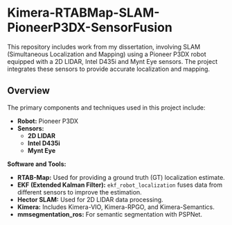 # Kimera-RTABMap-SLAM-PioneerP3DX-SensorFusion
This repository includes work from my dissertation, involving SLAM (Simultaneous Localization and Mapping) using a Pioneer P3DX robot equipped with a 2D LIDAR, Intel D435i and Mynt Eye sensors. The project integrates these sensors to provide accurate localization and mapping.

## Overview
The primary components and techniques used in this project include:
- **Robot:** Pioneer P3DX
- **Sensors:**
  - **2D LIDAR**
  - **Intel D435i**
  - **Mynt Eye**
 

**Software and Tools:**
  - **RTAB-Map:** Used for providing a ground truth (GT) localization estimate.
  - **EKF (Extended Kalman Filter):** `ekf_robot_localization` fuses data from different sensors to improve the estimation.
  - **Hector SLAM:** Used for 2D LIDAR data processing.
  - **Kimera:** Includes Kimera-VIO, Kimera-RPGO, and Kimera-Semantics.
  - **mmsegmentation_ros:** For semantic segmentation with PSPNet.
